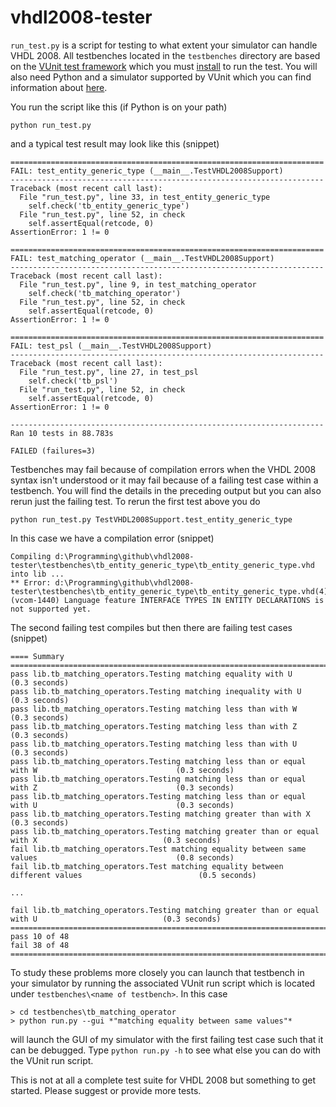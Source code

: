 vhdl2008-tester
===============

`run_test.py` is a script for testing to what extent your simulator can handle VHDL 2008. All testbenches located in the `testbenches` directory are based on the [VUnit test framework](http://vunit.github.io) which you must [install](http://vunit.github.io/installing.html) to run the test. You will also need Python and a simulator supported by VUnit which you can find information about [here](http://vunit.github.io/about.html).

You run the script like this (if Python is on your path)

``` console
python run_test.py
```

and a typical test result may look like this (snippet)

``` console
======================================================================
FAIL: test_entity_generic_type (__main__.TestVHDL2008Support)
----------------------------------------------------------------------
Traceback (most recent call last):
  File "run_test.py", line 33, in test_entity_generic_type
    self.check('tb_entity_generic_type')
  File "run_test.py", line 52, in check
    self.assertEqual(retcode, 0)
AssertionError: 1 != 0

======================================================================
FAIL: test_matching_operator (__main__.TestVHDL2008Support)
----------------------------------------------------------------------
Traceback (most recent call last):
  File "run_test.py", line 9, in test_matching_operator
    self.check('tb_matching_operator')
  File "run_test.py", line 52, in check
    self.assertEqual(retcode, 0)
AssertionError: 1 != 0

======================================================================
FAIL: test_psl (__main__.TestVHDL2008Support)
----------------------------------------------------------------------
Traceback (most recent call last):
  File "run_test.py", line 27, in test_psl
    self.check('tb_psl')
  File "run_test.py", line 52, in check
    self.assertEqual(retcode, 0)
AssertionError: 1 != 0

----------------------------------------------------------------------
Ran 10 tests in 88.783s

FAILED (failures=3)
```

Testbenches may fail because of compilation errors when the VHDL 2008 syntax isn't understood or it may fail because of a failing test case within a testbench. You will find the details in the preceding output but you can also rerun just the failing test. To rerun the first test above you do

``` console
python run_test.py TestVHDL2008Support.test_entity_generic_type
```

In this case we have a compilation error (snippet)

``` console
Compiling d:\Programming\github\vhdl2008-tester\testbenches\tb_entity_generic_type\tb_entity_generic_type.vhd into lib ...
** Error: d:\Programming\github\vhdl2008-tester\testbenches\tb_entity_generic_type\tb_entity_generic_type.vhd(4): (vcom-1440) Language feature INTERFACE TYPES IN ENTITY DECLARATIONS is not supported yet.
```

The second failing test compiles but then there are failing test cases (snippet)

``` console
==== Summary ==============================================================================================================
pass lib.tb_matching_operators.Testing matching equality with U                                         (0.3 seconds)
pass lib.tb_matching_operators.Testing matching inequality with U                                       (0.3 seconds)
pass lib.tb_matching_operators.Testing matching less than with W                                        (0.3 seconds)
pass lib.tb_matching_operators.Testing matching less than with Z                                        (0.3 seconds)
pass lib.tb_matching_operators.Testing matching less than with U                                        (0.3 seconds)
pass lib.tb_matching_operators.Testing matching less than or equal with W                               (0.3 seconds)
pass lib.tb_matching_operators.Testing matching less than or equal with Z                               (0.3 seconds)
pass lib.tb_matching_operators.Testing matching less than or equal with U                               (0.3 seconds)
pass lib.tb_matching_operators.Testing matching greater than with X                                     (0.3 seconds)
pass lib.tb_matching_operators.Testing matching greater than or equal with X                            (0.3 seconds)
fail lib.tb_matching_operators.Test matching equality between same values                               (0.8 seconds)
fail lib.tb_matching_operators.Test matching equality between different values                          (0.5 seconds)

...

fail lib.tb_matching_operators.Testing matching greater than or equal with U                            (0.3 seconds)
===========================================================================================================================
pass 10 of 48
fail 38 of 48
===========================================================================================================================
```

To study these problems more closely you can launch that testbench in your simulator by running the associated VUnit run script which is located under `testbenches\<name of testbench>`. In this case

```
> cd testbenches\tb_matching_operator
> python run.py --gui *"matching equality between same values"*
```

will launch the GUI of my simulator with the first failing test case such that it can be debugged. Type `python run.py -h` to see what else you can do with the VUnit run script.

This is not at all a complete test suite for VHDL 2008 but something to get started. Please suggest or provide more tests. 